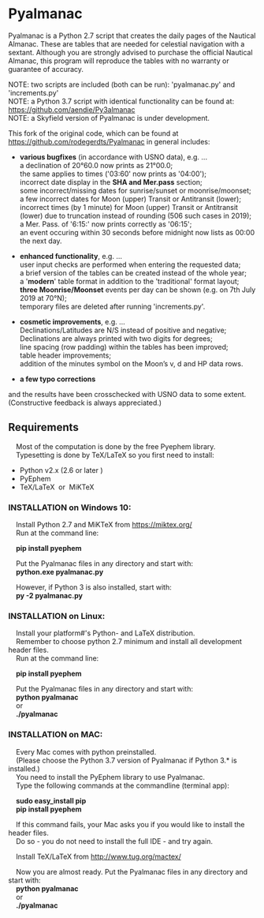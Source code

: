 # Pyalmanac

Pyalmanac is a Python 2.7 script that creates the daily pages of the Nautical Almanac. These are tables that are needed for celestial navigation with a sextant. Although you are strongly advised to purchase the official Nautical Almanac, this program will reproduce the tables with no warranty or guarantee of accuracy.  

NOTE: two scripts are included (both can be run): 'pyalmanac.py' and 'increments.py'  
NOTE: a Python 3.7 script with identical functionality can be found at: https://github.com/aendie/Py3almanac  
NOTE: a Skyfield version of Pyalmanac is under development.

This fork of the original code, which can be found at https://github.com/rodegerdts/Pyalmanac in general includes:

* **various bugfixes** (in accordance with USNO data), e.g. ...  
     a declination of 20°60.0 now prints as 21°00.0;  
     the same applies to times ('03:60' now prints as '04:00');  
     incorrect date display in the **SHA and Mer.pass** section;  
     some incorrect/missing dates for sunrise/sunset or moonrise/moonset;  
     a few incorrect dates for Moon (upper) Transit or Antitransit (lower);  
     incorrect times (by 1 minute) for Moon (upper) Transit or Antitransit (lower) due to truncation instead of rounding (506 such cases in 2019);  
     a Mer. Pass. of '6:15:' now prints correctly as '06:15';  
     an event occuring within 30 seconds before midnight now lists as 00:00 the next day.

* **enhanced functionality**, e.g. ...  
     user input checks are performed when entering the requested data;  
     a brief version of the tables can be created instead of the whole year;  
     a '**modern**' table format in addition to the 'traditional' format layout;  
     **three Moonrise/Moonset** events per day can be shown (e.g. on 7th July 2019 at 70°N);  
     temporary files are deleted after running 'increments.py'.

* **cosmetic improvements**, e.g. ...  
     Declinations/Latitudes are N/S instead of positive and negative;  
     Declinations are always printed with two digits for degrees;  
     line spacing (row padding) within the tables has been improved;  
     table header improvements;  
     addition of the minutes symbol on the Moon’s v, d and HP data rows.

* **a few typo corrections**

and the results have been crosschecked with USNO data to some extent.  
(Constructive feedback is always appreciated.)
  

## Requirements

&nbsp;&nbsp;&nbsp;&nbsp;Most of the computation is done by the free Pyephem library.  
&nbsp;&nbsp;&nbsp;&nbsp;Typesetting is done by TeX/LaTeX so you first need to install:

* Python v2.x (2.6 or later )
* PyEphem
* TeX/LaTeX&nbsp;&nbsp;or&nbsp;&nbsp;MiKTeX
  

### INSTALLATION on Windows 10:

&nbsp;&nbsp;&nbsp;&nbsp;Install Python 2.7 and MiKTeX from https://miktex.org/  
&nbsp;&nbsp;&nbsp;&nbsp;Run at the command line:

&nbsp;&nbsp;&nbsp;&nbsp;**pip install pyephem**

&nbsp;&nbsp;&nbsp;&nbsp;Put the Pyalmanac files in any directory and start with:  
&nbsp;&nbsp;&nbsp;&nbsp;**python.exe pyalmanac.py**

&nbsp;&nbsp;&nbsp;&nbsp;However, if Python 3 is also installed, start with:  
&nbsp;&nbsp;&nbsp;&nbsp;**py -2 pyalmanac.py**


### INSTALLATION on Linux:

&nbsp;&nbsp;&nbsp;&nbsp;Install your platform#'s Python- and LaTeX distribution.  
&nbsp;&nbsp;&nbsp;&nbsp;Remember to choose python 2.7 minimum and install all development header files.  
&nbsp;&nbsp;&nbsp;&nbsp;Run at the command line:

&nbsp;&nbsp;&nbsp;&nbsp;**pip install pyephem**

&nbsp;&nbsp;&nbsp;&nbsp;Put the Pyalmanac files in any directory and start with:  
&nbsp;&nbsp;&nbsp;&nbsp;**python pyalmanac**  
&nbsp;&nbsp;&nbsp;&nbsp;or  
&nbsp;&nbsp;&nbsp;&nbsp;**./pyalmanac**


### INSTALLATION on MAC:

&nbsp;&nbsp;&nbsp;&nbsp;Every Mac comes with python preinstalled.  
&nbsp;&nbsp;&nbsp;&nbsp;(Please choose the Python 3.7 version of Pyalmanac if Python 3.* is installed.)  
&nbsp;&nbsp;&nbsp;&nbsp;You need to install the PyEphem library to use Pyalmanac.  
&nbsp;&nbsp;&nbsp;&nbsp;Type the following commands at the commandline (terminal app):

&nbsp;&nbsp;&nbsp;&nbsp;**sudo easy_install pip**  
&nbsp;&nbsp;&nbsp;&nbsp;**pip install pyephem**

&nbsp;&nbsp;&nbsp;&nbsp;If this command fails, your Mac asks you if you would like to install the header files.  
&nbsp;&nbsp;&nbsp;&nbsp;Do so - you do not need to install the full IDE - and try again.

&nbsp;&nbsp;&nbsp;&nbsp;Install TeX/LaTeX from http://www.tug.org/mactex/

&nbsp;&nbsp;&nbsp;&nbsp;Now you are almost ready. Put the Pyalmanac files in any directory and start with:  
&nbsp;&nbsp;&nbsp;&nbsp;**python pyalmanac**  
&nbsp;&nbsp;&nbsp;&nbsp;or  
&nbsp;&nbsp;&nbsp;&nbsp;**./pyalmanac**

